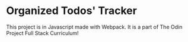 # Organized Todos' Tracker
This project is in Javascript made with Webpack. It is a part of The Odin Project Full Stack Curriculum!
